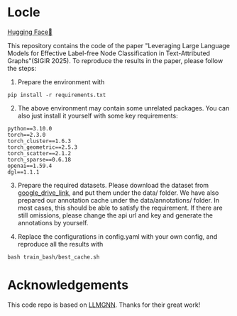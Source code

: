 # Locle

[Hugging Face🤗](https://huggingface.co/papers/2412.11983)

This repository contains the code of the paper "Leveraging Large Language Models for Effective Label-free Node
Classification in Text-Attributed Graphs"(SIGIR 2025). To reproduce the results in the paper, please follow the steps:

1. Prepare the environment with
```
pip install -r requirements.txt
```
2. The above environment may contain some unrelated packages. You can also just install it yourself with some key requirements:

```
python==3.10.0
torch==2.3.0
torch_cluster==1.6.3
torch_geometric==2.5.3
torch_scatter==2.1.2
torch_sparse==0.6.18
openai==1.59.4
dgl==1.1.1
```

3. Prepare the required datasets. Please download the dataset from [google_drive_link](https://drive.google.com/file/d/1c5yqvUu3PBUhQHvUUlhzs_37IRWcHA2E/view?usp=sharing), and put them under the data/ folder. We have also prepared our annotation cache under the data/annotations/ folder. In most cases, this should be able to satisfy the requirement. If there are still omissions, please change the api url and key and generate the annotations by yourself.

4. Replace the configurations in config.yaml with your own config, and reproduce all the results with 
```
bash train_bash/best_cache.sh
```

# Acknowledgements
This code repo is based on [LLMGNN](https://github.com/CurryTang/LLMGNN). Thanks for their great work!
